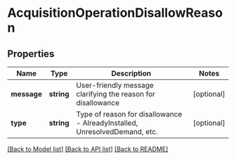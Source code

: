 # AcquisitionOperationDisallowReason

## Properties
Name | Type | Description | Notes
------------ | ------------- | ------------- | -------------
**message** | **string** | User-friendly message clarifying the reason for disallowance | [optional] 
**type** | **string** | Type of reason for disallowance - AlreadyInstalled, UnresolvedDemand, etc. | [optional] 

[[Back to Model list]](../README.md#documentation-for-models) [[Back to API list]](../README.md#documentation-for-api-endpoints) [[Back to README]](../README.md)


